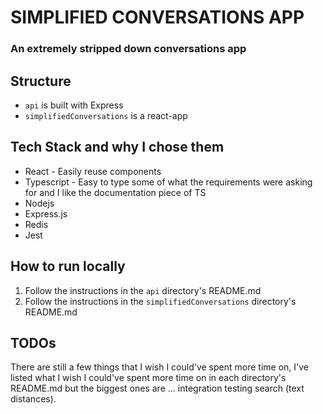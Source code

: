 # SIMPLIFIED CONVERSATIONS APP

### An extremely stripped down conversations app

## Structure
* `api` is built with Express
* `simplifiedConversations` is a react-app

## Tech Stack and why I chose them
* React - Easily reuse components
* Typescript - Easy to type some of what the requirements were asking for and I like the documentation piece of TS
* Nodejs
* Express.js
* Redis
* Jest

## How to run locally
1. Follow the instructions in the `api` directory's README.md
2. Follow the instructions in the `simplifiedConversations` directory's README.md

## TODOs
There are still a few things that I wish I could've spent more time on, I've listed what I wish I could've spent more time on in each directory's README.md but the biggest ones are ... integration testing search (text distances).